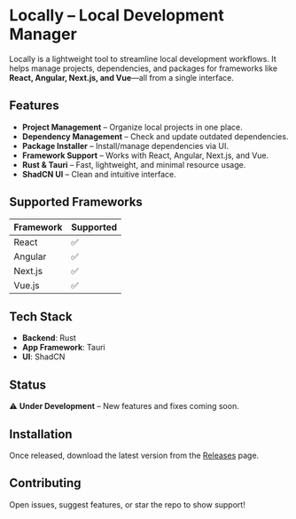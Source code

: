 # Locally – Local Development Manager

Locally is a lightweight tool to streamline local development workflows. It helps manage projects, dependencies, and packages for frameworks like **React, Angular, Next.js, and Vue**—all from a single interface.

## Features

- **Project Management** – Organize local projects in one place.
- **Dependency Management** – Check and update outdated dependencies.
- **Package Installer** – Install/manage dependencies via UI.
- **Framework Support** – Works with React, Angular, Next.js, and Vue.
- **Rust & Tauri** – Fast, lightweight, and minimal resource usage.
- **ShadCN UI** – Clean and intuitive interface.

## Supported Frameworks

| Framework | Supported |
|-----------|----------|
| React     | ✅        |
| Angular   | ✅        |
| Next.js   | ✅        |
| Vue.js    | ✅        |

## Tech Stack

- **Backend**: Rust  
- **App Framework**: Tauri  
- **UI**: ShadCN  

## Status

⚠️ **Under Development** – New features and fixes coming soon.

## Installation

Once released, download the latest version from the [Releases](https://github.com/Jihedbz/locally/releases) page.

## Contributing

Open issues, suggest features, or star the repo to show support!
